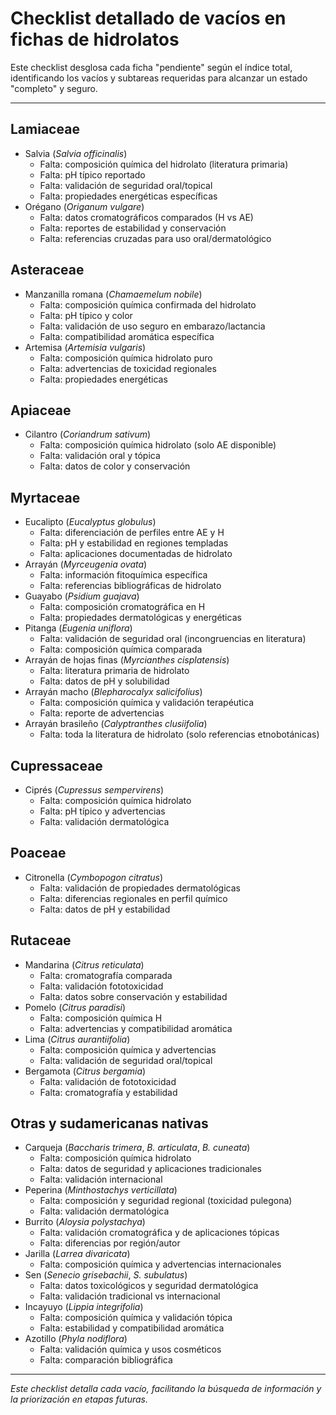 # Checklist detallado de vacíos en fichas de hidrolatos

Este checklist desglosa cada ficha "pendiente" según el índice total, identificando los vacíos y subtareas requeridas para alcanzar un estado "completo" y seguro.

---

## Lamiaceae
- Salvia (*Salvia officinalis*)
  - Falta: composición química del hidrolato (literatura primaria)
  - Falta: pH típico reportado
  - Falta: validación de seguridad oral/topical
  - Falta: propiedades energéticas específicas
- Orégano (*Origanum vulgare*)
  - Falta: datos cromatográficos comparados (H vs AE)
  - Falta: reportes de estabilidad y conservación
  - Falta: referencias cruzadas para uso oral/dermatológico

## Asteraceae
- Manzanilla romana (*Chamaemelum nobile*)
  - Falta: composición química confirmada del hidrolato
  - Falta: pH típico y color
  - Falta: validación de uso seguro en embarazo/lactancia
  - Falta: compatibilidad aromática específica
- Artemisa (*Artemisia vulgaris*)
  - Falta: composición química hidrolato puro
  - Falta: advertencias de toxicidad regionales
  - Falta: propiedades energéticas

## Apiaceae
- Cilantro (*Coriandrum sativum*)
  - Falta: composición química hidrolato (solo AE disponible)
  - Falta: validación oral y tópica
  - Falta: datos de color y conservación

## Myrtaceae
- Eucalipto (*Eucalyptus globulus*)
  - Falta: diferenciación de perfiles entre AE y H
  - Falta: pH y estabilidad en regiones templadas
  - Falta: aplicaciones documentadas de hidrolato
- Arrayán (*Myrceugenia ovata*)
  - Falta: información fitoquímica específica
  - Falta: referencias bibliográficas de hidrolato
- Guayabo (*Psidium guajava*)
  - Falta: composición cromatográfica en H
  - Falta: propiedades dermatológicas y energéticas
- Pitanga (*Eugenia uniflora*)
  - Falta: validación de seguridad oral (incongruencias en literatura)
  - Falta: composición química comparada
- Arrayán de hojas finas (*Myrcianthes cisplatensis*)
  - Falta: literatura primaria de hidrolato
  - Falta: datos de pH y solubilidad
- Arrayán macho (*Blepharocalyx salicifolius*)
  - Falta: composición química y validación terapéutica
  - Falta: reporte de advertencias
- Arrayán brasileño (*Calyptranthes clusiifolia*)
  - Falta: toda la literatura de hidrolato (solo referencias etnobotánicas)

## Cupressaceae
- Ciprés (*Cupressus sempervirens*)
  - Falta: composición química hidrolato
  - Falta: pH típico y advertencias
  - Falta: validación dermatológica

## Poaceae
- Citronella (*Cymbopogon citratus*)
  - Falta: validación de propiedades dermatológicas
  - Falta: diferencias regionales en perfil químico
  - Falta: datos de pH y estabilidad

## Rutaceae
- Mandarina (*Citrus reticulata*)
  - Falta: cromatografía comparada
  - Falta: validación fototoxicidad
  - Falta: datos sobre conservación y estabilidad
- Pomelo (*Citrus paradisi*)
  - Falta: composición química H
  - Falta: advertencias y compatibilidad aromática
- Lima (*Citrus aurantiifolia*)
  - Falta: composición química y advertencias
  - Falta: validación de seguridad oral/topical
- Bergamota (*Citrus bergamia*)
  - Falta: validación de fototoxicidad
  - Falta: cromatografía y estabilidad

## Otras y sudamericanas nativas
- Carqueja (*Baccharis trimera*, *B. articulata*, *B. cuneata*)
  - Falta: composición química hidrolato
  - Falta: datos de seguridad y aplicaciones tradicionales
  - Falta: validación internacional
- Peperina (*Minthostachys verticillata*)
  - Falta: composición y seguridad regional (toxicidad pulegona)
  - Falta: validación dermatológica
- Burrito (*Aloysia polystachya*)
  - Falta: validación cromatográfica y de aplicaciones tópicas
  - Falta: diferencias por región/autor
- Jarilla (*Larrea divaricata*)
  - Falta: composición química y advertencias internacionales
- Sen (*Senecio grisebachii*, *S. subulatus*)
  - Falta: datos toxicológicos y seguridad dermatológica
  - Falta: validación tradicional vs internacional
- Incayuyo (*Lippia integrifolia*)
  - Falta: composición química y validación tópica
  - Falta: estabilidad y compatibilidad aromática
- Azotillo (*Phyla nodiflora*)
  - Falta: validación química y usos cosméticos
  - Falta: comparación bibliográfica

---

*Este checklist detalla cada vacío, facilitando la búsqueda de información y la priorización en etapas futuras.*


